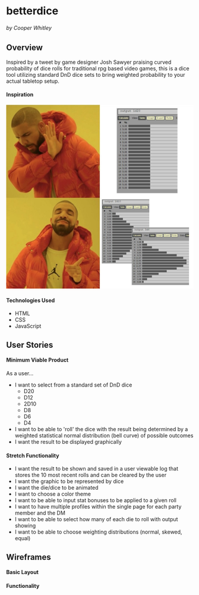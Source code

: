 # betterdice
###### by Cooper Whitley

## Overview
Inspired by a tweet by game designer Josh Sawyer praising curved probability of dice rolls for traditional rpg based video games, this is a dice tool utilizing standard DnD dice sets to bring weighted probability to your actual tabletop setup.

#### Inspiration
<a href="https://twitter.com/jesawyer/status/1689703533787103236?s=20" target="_blank"><img src="./assets/pictures/jsawyermeme.jpeg"></a>

#### Technologies Used
- HTML
- CSS
- JavaScript

## User Stories
#### Minimum Viable Product
As a user...
- I want to select from a standard set of DnD dice
    - D20
    - D12
    - 2D10
    - D8
    - D6
    - D4
- I want to be able to 'roll' the dice with the result being determined by a weighted statistical normal distribution (bell curve) of possible outcomes
- I want the result to be displayed graphically
#### Stretch Functionality
- I want the result to be shown and saved in a user viewable log that stores the 10 most recent rolls and can be cleared by the user
- I want the graphic to be represented by dice
- I want the die/dice to be animated
- I want to choose a color theme
- I want to be able to input stat bonuses to be applied to a given roll
- I want to have multiple profiles within the single page for each party member and the DM
- I want to be able to select how many of each die to roll with output showing 
- I want to be able to choose weighting distributions (normal, skewed, equal)
## Wireframes
#### Basic Layout
#### Functionality